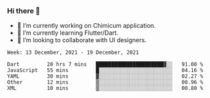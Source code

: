### Hi there 👋

<!--
**devcat37/devcat37** is a ✨ _special_ ✨ repository because its `README.md` (this file) appears on your GitHub profile.-->


- 🔭 I’m currently working on Chimicum application.
- 🌱 I’m currently learning Flutter/Dart.
- 👯 I’m looking to collaborate with UI designers.
<!-- - 🤔 I’m looking for help with ... -->

<!--START_SECTION:waka-->
```text
Week: 13 December, 2021 - 19 December, 2021

Dart         20 hrs 7 mins   ██████████████████████▓░░   91.00 % 
JavaScript   55 mins         █░░░░░░░░░░░░░░░░░░░░░░░░   04.16 % 
YAML         30 mins         ▓░░░░░░░░░░░░░░░░░░░░░░░░   02.27 % 
Other        12 mins         ▒░░░░░░░░░░░░░░░░░░░░░░░░   00.96 % 
XML          10 mins         ▒░░░░░░░░░░░░░░░░░░░░░░░░   00.80 % 
```
<!--END_SECTION:waka-->
